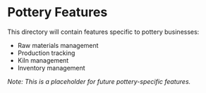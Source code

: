 # Pottery Features

This directory will contain features specific to pottery businesses:

- Raw materials management
- Production tracking
- Kiln management
- Inventory management

*Note: This is a placeholder for future pottery-specific features.* 